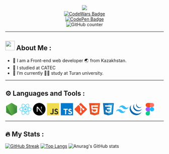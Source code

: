 <div id="header" align="center">
    <img src="https://media.giphy.com/media/lJNoBCvQYp7nq/giphy.gif" width="200"/>
    <div id="badges">
        <a href="https://www.codewars.com/users/void314/stats"><img src="https://www.codewars.com/users/void314/badges/small" alt="CodeWars Badge"/></a>
        <div>
            <a href="https://codepen.io/Void_ID"><img src="https://img.shields.io/badge/codepen-mediumseagreen?logo=CodePen&logoColor=white&style=for-the-badge" alt="CodePen Badge"/></a>
        </div>
        <img src="https://komarev.com/ghpvc/?username=void314&style=flat-square&color=green" alt="GitHub counter" width="130px"/>
    </div>
</div>

---

## <img src="https://media.giphy.com/media/ehhABsd5nh0m4CANvZ/giphy.gif" width="30" height="30"/> About Me :

- :pushpin: I am a Front-end web developer :earth_asia: from Kazakhstan.
- :pushpin: I studied at CATEC
- :pushpin: I’m currently :man_student: study at Turan university.

---

## :gear: Languages and Tools :

<div>
    <img src="https://github.com/devicons/devicon/blob/master/icons/nodejs/nodejs-original.svg" title="nodejs" alt="nodejs" width="40" height="40"/>
    <img src="https://github.com/devicons/devicon/blob/master/icons/react/react-original.svg" title="react" alt="react" width="40" height="40"/>
    <img src="https://github.com/devicons/devicon/blob/master/icons/nextjs/nextjs-original.svg" title="nextjs" alt="nextjs" width="40" height="40"/>
    <img src="https://github.com/devicons/devicon/blob/master/icons/javascript/javascript-original.svg" title="javascript" alt="javascript" width="40" height="40"/>
    <img src="https://github.com/devicons/devicon/blob/master/icons/typescript/typescript-original.svg" title="typescript" alt="typescript" width="40" height="40"/>
    <img src="https://github.com/devicons/devicon/blob/master/icons/git/git-original.svg" title="git" alt="git" width="40" height="40"/>
    <img src="https://github.com/devicons/devicon/blob/master/icons/html5/html5-original.svg" title="html5" alt="html5" width="40" height="40"/>
    <img src="https://github.com/devicons/devicon/blob/master/icons/css3/css3-original.svg" title="css3" alt="css3" width="40" height="40"/>
    <img src="https://github.com/devicons/devicon/blob/master/icons/tailwindcss/tailwindcss-original.svg" title="tailwindcss" alt="tailwindcss" width="40" height="40"/>
    <img src="https://github.com/devicons/devicon/blob/master/icons/jquery/jquery-original.svg" title="jquery" alt="jquery" width="40" height="40"/>
    <img src="https://github.com/devicons/devicon/blob/master/icons/figma/figma-original.svg" title="figma" alt="figma" width="40" height="40"/>
</div>

---

## :fire: My Stats :

[![GitHub Streak](http://github-readme-streak-stats.herokuapp.com?user=void314&theme=react&hide_border=true)](https://git.io/streak-stats)
[![Top Langs](https://github-readme-stats.vercel.app/api/top-langs/?username=void314&theme=react&hide_border=true&show_icons=true&layout=compact)](https://github.com/anuraghazra/github-readme-stats)
![Anurag's GitHub stats](https://github-readme-stats.vercel.app/api?username=void314&show_icons=true&theme=react&hide_border=true)
